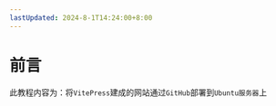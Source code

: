 ```yaml
---
lastUpdated: 2024-8-1T14:24:00+8:00
---
```


# 前言

此教程内容为：将```VitePress```建成的网站通过```GitHub```部署到```Ubuntu服务器```上
